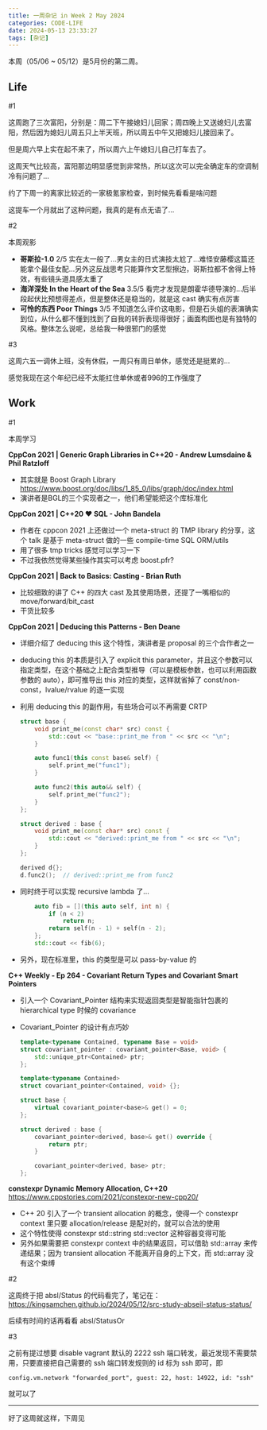 ```yaml
---
title: 一周杂记 in Week 2 May 2024
categories: CODE-LIFE
date: 2024-05-13 23:33:27
tags: [杂记]
---
```

本周（05/06 ~ 05/12）是5月份的第二周。

## Life

\#1

这周跑了三次富阳，分别是：周二下午接媳妇儿回家；周四晚上又送媳妇儿去富阳，然后因为媳妇儿周五只上半天班，所以周五中午又把媳妇儿接回来了。

但是周六早上实在起不来了，所以周六上午媳妇儿自己打车去了。

这周天气比较高，富阳那边明显感觉到非常热，所以这次可以完全确定车的空调制冷有问题了...

约了下周一的离家比较近的一家极氪家检查，到时候先看看是啥问题

这提车一个月就出了这种问题，我真的是有点无语了...

\#2

本周观影

- **哥斯拉-1.0** 2/5 实在太一般了...男女主的日式演技太尬了...难怪安藤樱这篇还能拿个最佳女配…另外这反战思考只能算作文艺型擦边，哥斯拉都不舍得上特效，有些镜头道具感太重了
- **海洋深处 In the Heart of the Sea** 3.5/5 看完才发现是朗霍华德导演的...后半段起伏比预想得差点，但是整体还是稳当的，就是这 cast 确实有点厉害
- **可怜的东西 Poor Things** 3/5 不知道怎么评价这电影，但是石头姐的表演确实到位，从什么都不懂到找到了自我的转折表现得很好；画面构图也是有独特的风格。整体怎么说呢，总给我一种很邪门的感觉

\#3

这周六五一调休上班，没有休假，一周只有周日单休，感觉还是挺累的...

感觉我现在这个年纪已经不太能扛住单休或者996的工作强度了

## Work

\#1

本周学习

**CppCon 2021 | Generic Graph Libraries in C++20 - Andrew Lumsdaine & Phil Ratzloff**

- 其实就是 Boost Graph Library https://www.boost.org/doc/libs/1_85_0/libs/graph/doc/index.html
- 演讲者是BGL的三个实现者之一，他们希望能把这个库标准化

**CppCon 2021 | C++20 ❤ SQL - John Bandela**

- 作者在 cppcon 2021 上还做过一个 meta-struct 的 TMP library 的分享，这个 talk 是基于 meta-struct 做的一些 compile-time SQL ORM/utils
- 用了很多 tmp tricks 感觉可以学习一下
- 不过我依然觉得某些操作其实可以考虑 boost.pfr?

**CppCon 2021 | Back to Basics: Casting - Brian Ruth**

- 比较细致的讲了 C++ 的四大 cast 及其使用场景，还提了一嘴相似的 move/forward/bit_cast
- 干货比较多

**CppCon 2021 | Deducing this Patterns - Ben Deane**

- 详细介绍了 deducing this 这个特性，演讲者是 proposal 的三个合作者之一
- deducing this 的本质是引入了 explicit this parameter，并且这个参数可以指定类型，在这个基础之上配合类型推导（可以是模板参数，也可以利用函数参数的 auto），即可推导出 this 对应的类型，这样就省掉了 const/non-const，lvalue/rvalue 的逐一实现
- 利用 deducing this 的副作用，有些场合可以不再需要 CRTP

    ```cpp
    struct base {
        void print_me(const char* src) const {
            std::cout << "base::print_me from " << src << "\n";
        }

        auto func1(this const base& self) {
            self.print_me("func1");
        }

        auto func2(this auto&& self) {
            self.print_me("func2");
        }
    };

    struct derived : base {
        void print_me(const char* src) const {
            std::cout << "derived::print_me from " << src << "\n";
        }
    };

    derived d{};
    d.func2();  // derived::print_me from func2
    ```

- 同时终于可以实现 recursive lambda 了…

    ```cpp
        auto fib = [](this auto self, int n) {
            if (n < 2)
                return n;
            return self(n - 1) + self(n - 2);
        };
        std::cout << fib(6);
    ```

- 另外，现在标准里，this 的类型是可以 pass-by-value 的

**C++ Weekly - Ep 264 - Covariant Return Types and Covariant Smart Pointers**

- 引入一个 Covariant_Pointer 结构来实现返回类型是智能指针包裹的 hierarchical type 时候的 covariance
- Covariant_Pointer 的设计有点巧妙

    ```cpp
    template<typename Contained, typename Base = void>
    struct covariant_pointer : covariant_pointer<Base, void> {
        std::unique_ptr<Contained> ptr;
    };

    template<typename Contained>
    struct covariant_pointer<Contained, void> {};

    struct base {
        virtual covariant_pointer<base>& get() = 0;
    };

    struct derived : base {
        covariant_pointer<derived, base>& get() override {
            return ptr;
        }

        covariant_pointer<derived, base> ptr;
    };
    ```

**constexpr Dynamic Memory Allocation, C++20** https://www.cppstories.com/2021/constexpr-new-cpp20/

- C++ 20 引入了一个 transient allocation 的概念，使得一个 constexpr context 里只要 allocation/release 是配对的，就可以合法的使用
- 这个特性使得 constexpr std::string std::vector 这种容器变得可能
- 另外如果需要把 constexpr context 中的结果返回，可以借助 std::array 来传递结果；因为 transient allocation 不能离开自身的上下文，而 std::array 没有这个束缚

\#2

这周终于把 absl/Status 的代码看完了，笔记在：https://kingsamchen.github.io/2024/05/12/src-study-abseil-status-status/

后续有时间的话再看看 absl/StatusOr

\#3

之前有提过想要 disable vagrant 默认的 2222 ssh 端口转发，最近发现不需要禁用，只要直接把自己需要的 ssh 端口转发规则的 id 标为 ssh 即可，即

```
config.vm.network "forwarded_port", guest: 22, host: 14922, id: "ssh"
```

就可以了

---

好了这周就这样，下周见
